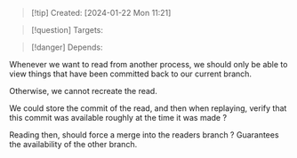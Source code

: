
>[!tip] Created: [2024-01-22 Mon 11:21]

>[!question] Targets: 

>[!danger] Depends: 

Whenever we want to read from another process, we should only be able to view things that have been committed back to our current branch.

Otherwise, we cannot recreate the read.

We could store the commit of the read, and then when replaying, verify that this commit was available roughly at the time it was made ?

Reading then, should force a merge into the readers branch ?  Guarantees the availability of the other branch.